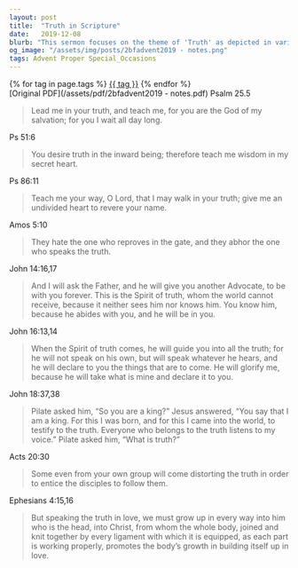 ```yaml
---
layout: post
title:  "Truth in Scripture"
date:   2019-12-08
blurb: "This sermon focuses on the theme of 'Truth' as depicted in various verses of the Bible. It explores the concept of truth in relation to God, salvation, wisdom, and the Spirit of truth. The sermon also addresses the distortion of truth and the importance of speaking the truth in love for spiritual growth."
og_image: "/assets/img/posts/2bfadvent2019 - notes.png"
tags: Advent Proper Special_Occasions
---    
```

<div class="tag-pills">
    {% for tag in page.tags %}
    <a href="{{ site.baseurl }}/tag/{{ tag | slugify }}" class="tag-pill">{{ tag }}</a>
    {% endfor %}
</div>
[Original PDF](/assets/pdf/2bfadvent2019 - notes.pdf)
Psalm 25.5

> Lead me in your truth, and teach me,
> for you are the God of my salvation;
> for you I wait all day long.

Ps 51:6

> You desire truth in the inward being;
> therefore teach me wisdom in my secret heart.

Ps 86:11

> Teach me your way, O Lord,
> that I may walk in your truth;
> give me an undivided heart to revere your name.

Amos 5:10

> They hate the one who reproves in the gate,
> and they abhor the one who speaks the truth.

John 14:16,17

> And I will ask the Father, and he will give you another Advocate, to be with you forever. This is the Spirit of truth,
> whom the world cannot receive, because it neither sees him nor knows him. You know him, because he abides
> with you, and he will be in you.

John 16:13,14

> When the Spirit of truth comes, he will guide you into all the truth; for he will not speak on his own, but will speak
> whatever he hears, and he will declare to you the things that are to come. He will glorify me, because he will take
> what is mine and declare it to you.

John 18:37,38

> Pilate asked him, “So you are a king?” Jesus answered, “You say that I am a king. For this I was born, and for this I
> came into the world, to testify to the truth. Everyone who belongs to the truth listens to my voice.” Pilate asked
> him, “What is truth?”

Acts 20:30

> Some even from your own group will come distorting the truth in order to entice the disciples to follow them.

Ephesians 4:15,16

> But speaking the truth in love, we must grow up in every way into him who is the head, into Christ, from whom
> the whole body, joined and knit together by every ligament with which it is equipped, as each part is working
> properly, promotes the body’s growth in building itself up in love.
